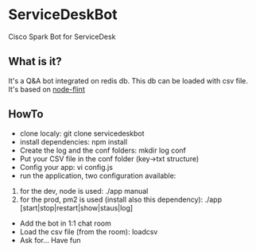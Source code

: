 # ServiceDeskBot
Cisco Spark Bot for ServiceDesk
## What is it?
It's a Q&A bot integrated on redis db.
This db can be loaded with csv file.
It's based on [node-flint](https://github.com/flint-bot/flint)
## HowTo
* clone localy: 
git clone servicedeskbot
* install dependencies:
npm install
* Create the log and the conf folders:
mkdir log conf
* Put your CSV file in the conf folder (key->txt structure)
* Config your app:
vi config.js
* run the application, two configuration available:
1. for the dev, node is used:
./app manual
2. for the prod, pm2 is used (install also this dependency):
./app [start|stop|restart|show|staus|log]
* Add the bot in 1:1 chat room
* Load the csv file (from the room):
loadcsv
* Ask for...
Have fun
